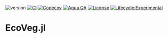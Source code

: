 

![version](https://img.shields.io/badge/version-0.1-blue)
[![CI](https://github.com/ZekeMarshall/EcoVeg.jl/actions/workflows/ci.yml/badge.svg?branch=main)](https://github.com/ZekeMarshall/EcoVeg.jl/actions/workflows/ci.yml?query=branch%3Amain)
[![Codecov](https://codecov.io/gh/ZekeMarshall/EcoVeg.jl/branch/main/graph/badge.svg)](https://codecov.io/gh/ZekeMarshall/EcoVeg.jl)
[![Aqua
QA](https://raw.githubusercontent.com/JuliaTesting/Aqua.jl/master/badge.svg)](https://github.com/ZekeMarshall/EcoVeg.jl)
[![License](https://img.shields.io/github/license/ZekeMarshall/EcoVeg.jl)](LICENSE)
[![Lifecycle:Experimental](https://img.shields.io/badge/Lifecycle-Experimental-339999.png)]()

# EcoVeg.jl
